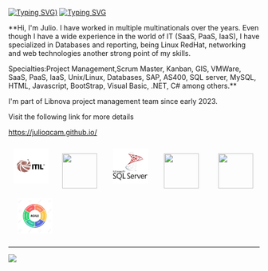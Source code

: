 [![Typing SVG](https://readme-typing-svg.herokuapp.com?font=Fira+Code&pause=1000&multiline=true&width=435&lines=Hi!+I+am+Julio+Quintero;Experienced+Project+Manager+on+Software%2C+Infrastructure+and+Security;Let's+conversate+%3A))](https://git.io/typing-svg)
<a href="https://git.io/typing-svg"><img src="https://readme-typing-svg.herokuapp.com?font=Fira+Code&pause=1000&width=435&lines=Hi!+I+am+Julio+Quintero;Experienced+Project+Manager+on;Software%2C+Infraestructure+and+Security" alt="Typing SVG" /></a>
<br>

**Hi, I'm Julio. I have worked in multiple multinationals over the years. Even though I have a wide experience in the world of IT (SaaS, PaaS, IaaS), I have specialized in Databases and reporting, being Linux RedHat, networking and web technologies another strong point of my skills.

Specialties:Project Management,Scrum Master, Kanban, GIS, VMWare, SaaS, PaaS, IaaS, Unix/Linux, Databases, SAP, AS400, SQL server, MySQL, HTML, Javascript, BootStrap, Visual Basic, .NET, C# among others.**

I'm part of Libnova project management team since early 2023.

Visit the following link for more details 
<a href="https://julioqcam.github.io/" target="_blank" rel="noopener noreferrer">
    </a>

https://julioqcam.github.io/

<img width="70px" 
    height="70px" 
    style="margin: 10px"
    src="./assets/itil-seeklogo.com.svg">&nbsp;
<img width="70px" 
    height="70px" 
    style="margin: 10px"
    src="./assets/html.svg"> &nbsp;
<img width="70px" 
    height="70px" 
    style="margin: 10px"
    src="./assets/microsoft-sql-server-logo.svg"> &nbsp;
<img width="70px" 
    height="70px" 
    style="margin: 10px"
    src="./assets/javascript.svg"> &nbsp; &nbsp;
<img width="70px" 
    height="70px" 
    style="margin: 10px"
    src="./assets/python.svg"> &nbsp;
<img width="70px" 
    height="70px" 
    style="margin: 10px"
    src="./assets/agile.webp"> 



--------
![](https://cdn.hackernoon.com/images/ckxz-5-f-75-v-00-z-00-as-638-qw-6-ofc.jpg)
